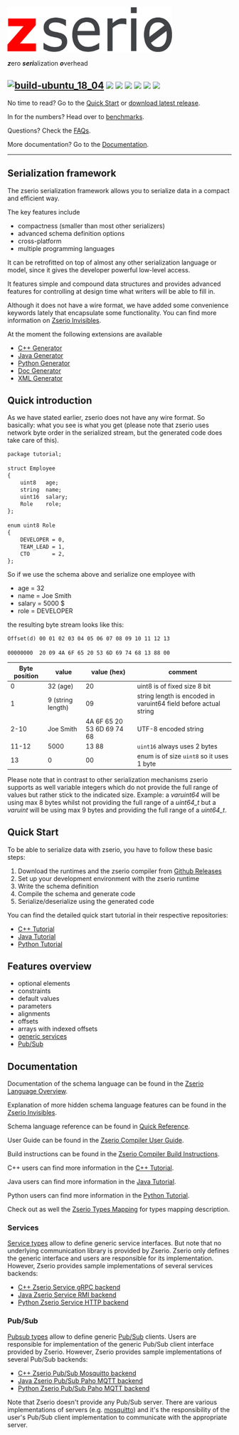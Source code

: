 <img src="doc/Zserio.png" height="100">

***z***ero ***seri***alization ***o***verhead

[![build-ubuntu_18_04](https://github.com/ndsev/zserio/workflows/build-ubuntu_18_04/badge.svg)](https://github.com/ndsev/zserio/actions?query=workflow%3Abuild-ubuntu_18_04)
[![](https://img.shields.io/github/release-date/ndsev/zserio)](https://github.com/ndsev/zserio/releases/latest)
[![](https://img.shields.io/github/commits-since/ndsev/zserio/latest)](https://github.com/ndsev/zserio/commits/master)
[![](https://img.shields.io/github/commit-activity/m/ndsev/zserio)](https://github.com/ndsev/zserio/commits/master)
[![](https://img.shields.io/github/watchers/ndsev/zserio.svg)](https://GitHub.com/ndsev/zserio/watchers)
[![](https://img.shields.io/github/forks/ndsev/zserio.svg)](https://GitHub.com/ndsev/zserio/members)
[![](https://img.shields.io/github/stars/ndsev/zserio.svg?color=yellow)](https://GitHub.com/ndsev/zserio/stargazers)
--------

No time to read? Go to the [Quick Start](#quick-start) or [download latest release](https://github.com/ndsev/zserio/releases/latest).

In for the numbers? Head over to [benchmarks](benchmarks/README.md).

Questions? Check the [FAQs](doc/FAQ.md).

More documentation? Go to the [Documentation](#documentation).

------

## Serialization framework

The zserio serialization framework allows you to serialize data in a compact and efficient way.

The key features include

- compactness (smaller than most other serializers)
- advanced schema definition options
- cross-platform
- multiple programming languages


It can be retrofitted on top of almost any other serialization language or model, since it gives the developer
powerful low-level access.

It features simple and compound data structures and provides advanced features for controlling at design time
what writers will be able to fill in.

Although it does not have a wire format, we have added some convenience keywords lately that encapsulate some
functionality. You can find more information on [Zserio Invisibles](doc/ZserioInvisibles.md).

At the moment the following extensions are available
- [C++ Generator](compiler/extensions/cpp/README.md)
- [Java Generator](compiler/extensions/java/README.md)
- [Python Generator](compiler/extensions/python/README.md)
- [Doc Generator](compiler/extensions/doc/README.md)
- [XML Generator](compiler/extensions/xml/README.md)

## Quick introduction

As we have stated earlier, zserio does not have any wire format. So basically: what you see is what you get
(please note that zserio uses network byte order in the serialized stream, but the generated code does take
care of this).

```
package tutorial;

struct Employee
{
    uint8   age;
    string  name;
    uint16  salary;
    Role    role;
};

enum uint8 Role
{
    DEVELOPER = 0,
    TEAM_LEAD = 1,
    CTO       = 2,
};
```

So if we use the schema above and serialize one employee with

- age = 32
- name = Joe Smith
- salary = 5000 $
- role = DEVELOPER

the resulting byte stream looks like this:

```
Offset(d) 00 01 02 03 04 05 06 07 08 09 10 11 12 13

00000000  20 09 4A 6F 65 20 53 6D 69 74 68 13 88 00
```

Byte position | value             | value (hex)                | comment
------------- | ----------------- | -------------------------- | -----------------------
0             | 32 (age)          | 20                         | uint8 is of fixed size 8 bit
1             | 9 (string length) | 09                         | string length is encoded in varuint64 field before actual string
2-10          | Joe Smith         | 4A 6F 65 20 53 6D 69 74 68 | UTF-8 encoded string
11-12         | 5000              | 13 88                      | `uint16` always uses 2 bytes
13            | 0                 | 00                         | enum is of size `uint8` so it uses 1 byte

Please note that in contrast to other serialization mechanisms zserio supports as well variable integers which
do not provide the full range of values but rather stick to the indicated size. Example: a *varuint64* will be
using max 8 bytes whilst not providing the full range of a *uint64_t* but a *varuint* will be using max
9 bytes and providing the full range of a *uint64_t*.

## Quick Start

To be able to serialize data with zserio, you have to follow these basic steps:

1. Download the runtimes and the zserio compiler from [Github Releases](https://github.com/ndsev/zserio/releases/latest)
2. Set up your development environment with the zserio runtime
3. Write the schema definition
4. Compile the schema and generate code
5. Serialize/deserialize using the generated code

You can find the detailed quick start tutorial in their respective repositories:

- [C++ Tutorial](https://github.com/ndsev/zserio-tutorial-cpp#zserio-c-quick-start-tutorial)
- [Java Tutorial](https://github.com/ndsev/zserio-tutorial-java#zserio-java-quick-start-tutorial)
- [Python Tutorial](https://github.com/ndsev/zserio-tutorial-python#zserio-python-quick-start-tutorial)


## Features overview

- optional elements
- constraints
- default values
- parameters
- alignments
- offsets
- arrays with indexed offsets
- [generic services](#services)
- [Pub/Sub](#pubsub)

## Documentation

Documentation of the schema language can be found in the
[Zserio Language Overview](doc/ZserioLanguageOverview.md).

Explanation of more hidden schema language features can be found in the
[Zserio Invisibles](doc/ZserioInvisibles.md).

Schema language reference can be found in [Quick Reference](doc/ZserioQuickReference.md).

User Guide can be found in the [Zserio Compiler User Guide](doc/ZserioUserGuide.md).

Build instructions can be found in the [Zserio Compiler Build Instructions](doc/ZserioBuildInstructions.md).

C++ users can find more information in the
[C++ Tutorial](https://github.com/ndsev/zserio-tutorial-cpp#zserio-c-quick-start-tutorial).

Java users can find more information in the
[Java Tutorial](https://github.com/ndsev/zserio-tutorial-java#zserio-java-quick-start-tutorial).

Python users can find more information in the
[Python Tutorial](https://github.com/ndsev/zserio-tutorial-python#zserio-python-quick-start-tutorial).

Check out as well the [Zserio Types Mapping](doc/ZserioTypesMapping.md) for types mapping description.

### Services

[Service types](doc/ZserioLanguageOverview.md#service-types) allow to define generic service interfaces.
But note that no underlying communication library is provided by Zserio. Zserio only defines the generic
interface and users are responsible for its implementation. However, Zserio provides sample implementations
of several services backends:
   * [C++ Zserio Service gRPC backend](https://github.com/ndsev/zserio-service-grpc-cpp)
   * [Java Zserio Service RMI backend](https://github.com/ndsev/zserio-service-rmi-java)
   * [Python Zserio Service HTTP backend](https://github.com/ndsev/zserio-service-http-python)

### Pub/Sub

[Pubsub types](doc/ZserioLanguageOverview.md#pubsub-types) allow to define generic
[Pub/Sub](https://en.wikipedia.org/wiki/Publish%E2%80%93subscribe_pattern) clients.
Users are responsible for implementation of the generic Pub/Sub client interface provided
by Zserio. However, Zserio provides sample implementations of several Pub/Sub backends:
   * [C++ Zserio Pub/Sub Mosquitto backend](https://github.com/ndsev/zserio-pubsub-mosquitto-cpp)
   * [Java Zserio Pub/Sub Paho MQTT backend](https://github.com/ndsev/zserio-pubsub-paho-mqtt-java)
   * [Python Zserio Pub/Sub Paho MQTT backend](https://github.com/ndsev/zserio-pubsub-paho-mqtt-python)

Note that Zserio doesn't provide any Pub/Sub server. There are various implementations of servers
(e.g. [mosquitto](https://github.com/eclipse/mosquitto)) and it's the responsibility of the user's Pub/Sub
client implementation to communicate with the appropriate server.

